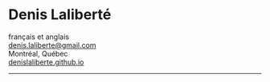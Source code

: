 Denis Laliberté
============
français et anglais  
denis.laliberte@gmail.com  
Montréal, Québec  
[ denislaliberte.github.io ](http://denislaliberte.github.io)

---
